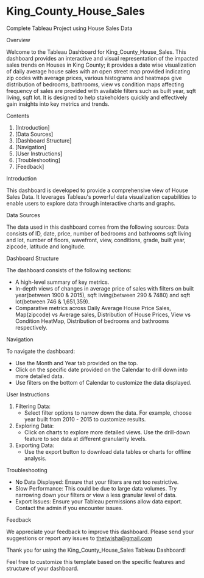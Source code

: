 # King_County_House_Sales
Complete Tableau Project using House Sales Data


Overview

Welcome to the Tableau Dashboard for King_County_House_Sales. This dashboard provides an interactive and visual representation of the impacted sales trends on Houses in King County; it provides a date wise visualization of daily average house sales with an open street map provided indicating zip codes with average prices, various histograms and heatmaps give distribution of bedrooms, bathrooms, view vs condition maps affecting frequency of sales are provided with available filters such as built year, sqft living, sqft lot. It is designed to help stakeholders quickly and effectively gain insights into key metrics and trends.

Contents

1. [Introduction]
2. [Data Sources]
3. [Dashboard Structure]
4. [Navigation]
5. [User Instructions]
6. [Troubleshooting]
7. [Feedback]

Introduction

This dashboard is developed to provide a comprehensive view of House Sales Data. It leverages Tableau's powerful data visualization capabilities to enable users to explore data through interactive charts and graphs.

Data Sources

The data used in this dashboard comes from the following sources:
Data consists of ID, date, price, number of bedrooms and bathrooms sqft living and lot, number of floors, wavefront, view, conditions, grade, built year, zipcode, latitude and longitude.  

Dashboard Structure

The dashboard consists of the following sections:
- A high-level summary of key metrics.
- In-depth views of changes in average price of sales with filters on built year(between 1900 & 2015), sqft living(between 290 & 7480) and sqft lot(between 746 & 1,651,359). 
- Comparative metrics across Daily Average House Price Sales, Map(zipcode) vs Average sales, Distribution of House Prices, View vs Condition HeatMap, Distribution of bedrooms and bathrooms respectively.

Navigation

To navigate the dashboard:
- Use the Month and Year tab provided on the top.
- Click on the specific date provided on the Calendar to drill down into more detailed data.
- Use filters on the bottom of Calendar to customize the data displayed.

User Instructions

1. Filtering Data:
   - Select filter options to narrow down the data. For example, choose year built from 2010 - 2015 to customize results.
2. Exploring Data:
   - Click on charts to explore more detailed views. Use the drill-down feature to see data at different granularity levels.
3. Exporting Data:
   - Use the export button to download data tables or charts for offline analysis.

Troubleshooting

- No Data Displayed: Ensure that your filters are not too restrictive.
- Slow Performance: This could be due to large data volumes. Try narrowing down your filters or view a less granular level of data.
- Export Issues: Ensure your Tableau permissions allow data export. Contact the admin if you encounter issues.

Feedback

We appreciate your feedback to improve this dashboard. Please send your suggestions or report any issues to thetwisha@gmail.com

Thank you for using the King_County_House_Sales Tableau Dashboard!



Feel free to customize this template based on the specific features and structure of your dashboard.

